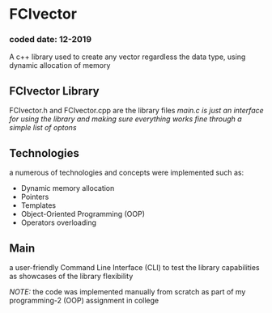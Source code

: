 # FCIvector
### coded date: 12-2019

A c++ library used to create any vector regardless the data type, using dynamic allocation of memory


## FCIvector Library
FCIvector.h and FCIvector.cpp are the library files
*main.c is just an interface for using the library and making sure everything works fine through a simple list of optons*

## Technologies
a numerous of technologies and concepts were implemented such as:
- Dynamic memory allocation
- Pointers
- Templates
- Object-Oriented Programming (OOP)
- Operators overloading

## Main
a user-friendly Command Line Interface (CLI) to test the library capabilities as showcases of the library flexibility

*NOTE:* the code was implemented manually from scratch as part of my programming-2 (OOP) assignment in college
